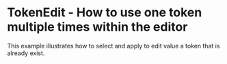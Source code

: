 # TokenEdit - How to use one token multiple times within the editor


This example illustrates how to select and apply to edit value a token that is already exist.

<br/>



